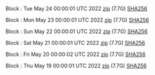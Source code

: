 Block [](https://insight.dash.org/insight/block/): Tue May 24 00:00:01 UTC 2022 [zip](https://dash-bootstrap.ams3.digitaloceanspaces.com/mainnet/2022-05-24/bootstrap.dat.zip) (7.7G) [SHA256](https://dash-bootstrap.ams3.digitaloceanspaces.com/mainnet/2022-05-24/sha256.txt)

Block [](https://insight.dash.org/insight/block/): Mon May 23 00:00:01 UTC 2022 [zip](https://dash-bootstrap.ams3.digitaloceanspaces.com/mainnet/2022-05-23/bootstrap.dat.zip) (7.7G) [SHA256](https://dash-bootstrap.ams3.digitaloceanspaces.com/mainnet/2022-05-23/sha256.txt)

Block [](https://insight.dash.org/insight/block/): Sun May 22 00:00:01 UTC 2022 [zip](https://dash-bootstrap.ams3.digitaloceanspaces.com/mainnet/2022-05-22/bootstrap.dat.zip) (7.7G) [SHA256](https://dash-bootstrap.ams3.digitaloceanspaces.com/mainnet/2022-05-22/sha256.txt)

Block [](https://insight.dash.org/insight/block/): Sat May 21 00:00:01 UTC 2022 [zip](https://dash-bootstrap.ams3.digitaloceanspaces.com/mainnet/2022-05-21/bootstrap.dat.zip) (7.7G) [SHA256](https://dash-bootstrap.ams3.digitaloceanspaces.com/mainnet/2022-05-21/sha256.txt)

Block [](https://insight.dash.org/insight/block/): Fri May 20 00:00:02 UTC 2022 [zip](https://dash-bootstrap.ams3.digitaloceanspaces.com/mainnet/2022-05-20/bootstrap.dat.zip) (7.7G) [SHA256](https://dash-bootstrap.ams3.digitaloceanspaces.com/mainnet/2022-05-20/sha256.txt)

Block [](https://insight.dash.org/insight/block/): Thu May 19 00:00:01 UTC 2022 [zip](https://dash-bootstrap.ams3.digitaloceanspaces.com/mainnet/2022-05-19/bootstrap.dat.zip) (7.7G) [SHA256](https://dash-bootstrap.ams3.digitaloceanspaces.com/mainnet/2022-05-19/sha256.txt)
